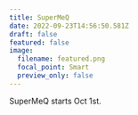 ```yaml
---
title: SuperMeQ
date: 2022-09-23T14:56:50.581Z
draft: false
featured: false
image:
  filename: featured.png
  focal_point: Smart
  preview_only: false
---
```

SuperMeQ starts Oct 1st.